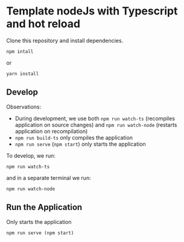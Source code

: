 # Template nodeJs with Typescript and hot reload
Clone this repository and install dependencies.
```
npm intall
```
or
```
yarn install
```
## Develop

Observations:

- During development, we use both `npm run watch-ts` (recompiles application on source changes) and `npm run watch-node` (restarts application on recompilation)
- `npm run build-ts` only compiles the application
- `npm run serve` (`npm start`) only starts the application

To develop, we run:

```
npm run watch-ts
```

and in a separate terminal we run:
````
npm run watch-node
````

## Run the Application
Only starts the application
````
npm run serve (npm start)
````